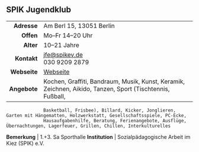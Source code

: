 ## SPIK Jugendklub

|||
-:|-
**Adresse** |     Am Berl 15, 13051 Berlin
**Offen** |       Mo–Fr 14–20 Uhr
**Alter** |       10–21 Jahre
**Kontakt** |     [jfe@spikev.de](mailto:jfe@spikev.de)<br>030 9209 2879
**Webseite** |    <a target="_blank" href="http://www.spikev.de/jugendfreizeiteinrichtung-fuer-menschen-ab-12/">Webseite</a>
**Angebote** |    Kochen, Graffiti, Bandraum, Musik, Kunst, Keramik, Zeichnen, Aikido, Tanzen, Sport (Tischtennis, Fußball,    
                  Basketball, Frisbee), Billard, Kicker, Jonglieren, Garten mit Hängematten, Holzwerkstatt, Gesellschaftsspiele, PC-Ecke, 
                  Hausaufgabenhilfe, Beratung, Ferienangebote, Ausflüge, Übernachtungen, Lagerfeuer, Grillen, Chillen, Interkulturelles
**Bemerkung** |   1.+3. Sa Sporthalle
**Institution** | Sozialpädagogische Arbeit im Kiez (SPIK) e.V.

<div id="gmap"></div>
<script>window.onload = showMap()</script>
